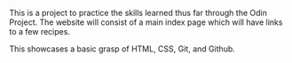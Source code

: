 This is a project to practice the skills learned thus far through the Odin Project.
The website will consist of a main index page which will have links to a few recipes.

This showcases a basic grasp of HTML, CSS, Git, and Github.